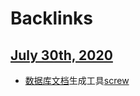 
# Backlinks
## [July 30th, 2020](<July 30th, 2020.md>)
- [数据库文档](<数据库文档.md>)生成工具[screw](<screw.md>)

